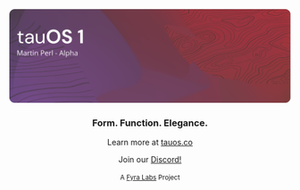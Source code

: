 <img src="https://raw.githubusercontent.com/tau-OS/.github/main/profile/banner.png" >

<h3 align="center">
    Form. Function. Elegance.
</h3>

<p align="center">
    Learn more at <a href="https://tauos.co">tauos.co</a>
</p>

<p align="center">
    Join our <a href="https://discord.gg/cwNYkaKFH3">Discord!</a>
</p>

<p align="center">
    <small>A <a href="https://fyralabs.com">Fyra Labs</a> Project</small>
</p>
